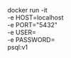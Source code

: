 docker run -it \
-e HOST=localhost \
-e PORT="5432" \
-e USER=<user> \
-e PASSWORD=<password> \
psql:v1
